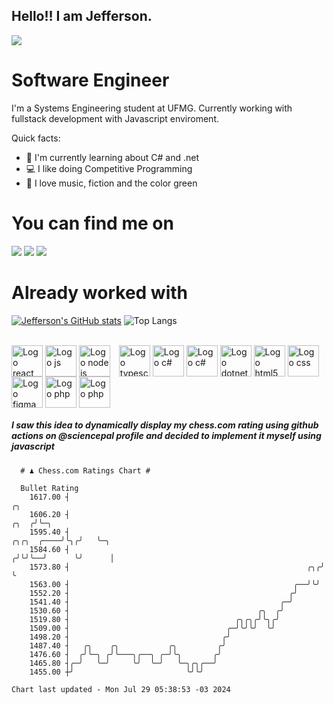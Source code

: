 ## Hello!! I am Jefferson.
![](https://komarev.com/ghpvc/?username=Jefferson13t&label=Profile%20Visits&color=blue&style=for-the-badge)

# Software Engineer
I'm a Systems Engineering student at UFMG. Currently working with fullstack development with Javascript enviroment.

<div>
Quick facts:
  <ul>
<li>🚀 I'm currently learning about C# and .net</li>
<li>💻 I like doing Competitive Programming</li>
<li>💚 I love music, fiction and the color green</li>
    </ul>
</div>

# You can find me on
<div>
  <a href="https://www.linkedin.com/in/jefferson-souuza" target="_blank"><img src="https://img.shields.io/badge/-LinkedIn-%230077B5?style=for-the-badge&logo=linkedin&logoColor=white" target="_blank"></a> 
    <a href = "mailto:jefersonpereira1331@gmail.com"><img loading="lazy" src="https://img.shields.io/badge/Gmail-D14836?style=for-the-badge&logo=gmail&logoColor=white" target="_blank"></a>
  <a href="https://instagram.com/jeffpsou" target="_blank"><img src="https://img.shields.io/badge/-Instagram-%23E4405F?style=for-the-badge&logo=instagram&logoColor=white" target="_blank"></a>
</div>

# Already worked with
[![Jefferson's GitHub stats](https://github-readme-stats.vercel.app/api?username=jefferson13t&show_icons=true&theme=gotham&rank_icon=github&layout=compact)](https://github.com/anuraghazra/github-readme-stats)
![Top Langs](https://github-readme-stats.vercel.app/api/top-langs/?username=jefferson13t&size_weight=0.5&count_weight=0.5&theme=gotham&layout=compact)

<div style="display: inline_block"><br>
  <img alt="Logo react" align="center" style="height:50px" src="https://cdn.jsdelivr.net/gh/devicons/devicon/icons/react/react-original.svg" />
  <img alt="Logo js" align="center" style="height:50px" src="https://cdn.jsdelivr.net/gh/devicons/devicon/icons/javascript/javascript-original.svg" />
  <img alt="Logo node js" align="center" style="height:50px; margin-right: 10px" src="https://cdn.jsdelivr.net/gh/devicons/devicon/icons/nodejs/nodejs-original.svg" />
  <img alt="Logo typescript" align="center" style="height:50px" src="https://cdn.jsdelivr.net/gh/devicons/devicon/icons/typescript/typescript-original.svg" />
  <img alt="Logo c#" align="center" style="height:50px" src="https://cdn.jsdelivr.net/gh/devicons/devicon/icons/graphql/graphql-plain.svg" />
  <img alt="Logo c#" align="center" style="height:50px" src="https://cdn.jsdelivr.net/gh/devicons/devicon/icons/csharp/csharp-original.svg" />
  <img alt="Logo dotnet" align="center" style="height:50px" src="https://cdn.jsdelivr.net/gh/devicons/devicon/icons/dotnetcore/dotnetcore-original.svg" />
  <img alt="Logo html5" align="center" style="height:50px" src="https://cdn.jsdelivr.net/gh/devicons/devicon/icons/html5/html5-original.svg" />
  <img alt="Logo css" align="center" style="height:50px" src="https://cdn.jsdelivr.net/gh/devicons/devicon/icons/css3/css3-original.svg" />
  <img alt="Logo figma" align="center" style="height:50px" src="https://cdn.jsdelivr.net/gh/devicons/devicon/icons/figma/figma-original.svg" />
  <img alt="Logo php" align="center" style="height:50px" src="https://cdn.jsdelivr.net/gh/devicons/devicon/icons/cplusplus/cplusplus-original.svg" />
  <img alt="Logo php" align="center" style="height:50px" src="https://cdn.jsdelivr.net/gh/devicons/devicon/icons/php/php-original.svg" />
</div>

##### I saw this idea to dynamically display my chess.com rating using github actions on @sciencepal profile and decided to implement it myself using javascript

```
  # ♟︎ Chess.com Ratings Chart #
  
  Bullet Rating
    1617.00 ┤                                                                         ╭╮     
    1606.20 ┤                                                                    ╭╮  ╭╯╰─╮   
    1595.40 ┤                                                         ╭╮╭╮  ╭────╯╰╮╭╯   ╰─╮ 
    1584.60 ┤                                                        ╭╯╰╯╰──╯      ╰╯      │ 
    1573.80 ┤                                                     ╭╮╭╯                     ╰ 
    1563.00 ┤                                                  ╭──╯╰╯                        
    1552.20 ┤                                                 ╭╯                             
    1541.40 ┤                                               ╭─╯                              
    1530.60 ┤                                          ╭╮  ╭╯                                
    1519.80 ┤                                     ╭╮╭╮╭╯╰╮╭╯                                 
    1509.00 ┤                                   ╭─╯╰╯╰╯  ╰╯                                  
    1498.20 ┤                                  ╭╯                                            
    1487.40 ┤   ╭╮    ╭╮           ╭╮         ╭╯                                             
    1476.60 ┤  ╭╯╰─╮ ╭╯╰───╮╭──╮ ╭─╯╰╮       ╭╯                                              
    1465.80 ┤╭─╯   ╰─╯     ╰╯  ╰─╯   ╰─╮╭╮╭──╯                                               
    1455.00 ┼╯                         ╰╯╰╯                                                  

Chart last updated - Mon Jul 29 05:38:53 -03 2024  
  ```
